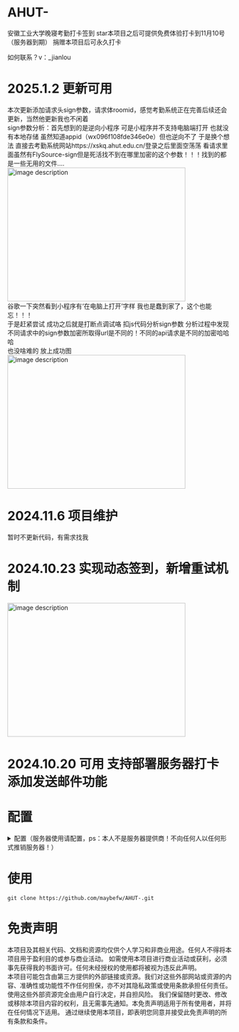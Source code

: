 # AHUT-
安徽工业大学晚寝考勤打卡签到 
star本项目之后可提供免费体验打卡到11月10号（服务器到期）   捐赠本项目后可永久打卡   

如何联系？v：_jianlou
# 2025.1.2 更新可用
本次更新添加请求头sign参数，请求体roomid，感觉考勤系统正在完善后续还会更新，当然他更新我也不闲着   
sign参数分析：首先想到的是逆向小程序 可是小程序并不支持电脑端打开 也就没有本地存储 虽然知道appid（wx096f108fde346e0e）但也逆向不了 于是换个想法 直接去考勤系统网站https://xskq.ahut.edu.cn/登录之后里面空荡荡 看请求里面虽然有FlySource-sign但是死活找不到在哪里加密的这个参数！！！找到的都是一些无用的文件....   
<img src="https://github.com/user-attachments/assets/ea082585-b799-4623-bd74-66b52e7c2bd7" alt="image description" width="400" height="300" />   
谷歌一下突然看到小程序有‘在电脑上打开’字样 我也是蠢到家了，这个也能忘！！！   
于是赶紧尝试 成功之后就是打断点调试咯 扣js代码分析sign参数 分析过程中发现 不同请求中的sign参数加密所取得url是不同的！不同的api请求是不同的加密哈哈哈  
也没啥难的 放上成功图    
<img src="https://github.com/user-attachments/assets/f52f8c57-27c4-47b1-8f5a-2aef4ab2b25d" alt="image description" width="400" height="300" />   

# 2024.11.6 项目维护
暂时不更新代码，有需求找我

# 2024.10.23 实现动态签到，新增重试机制
<img src="https://github.com/user-attachments/assets/12af871e-a12a-4c71-84ea-180aa2d2f1d3" alt="image description" width="400" height="300" />


# 2024.10.20 可用 支持部署服务器打卡 添加发送邮件功能
# 配置
<details>
<summary>配置（服务器使用请配置，ps：本人不是服务器提供商！不向任何人以任何形式推销服务器！）</summary>

服务器配置概述：以 windterm 连接工具为例，连接上服务器之后在 /root 目录里拖入 fuwuqiqiandao.js 文件    
连接上服务器之后，执行以下命令：
```
sudo apt update //在安装 Node.js 之前，先更新服务器的软件包列表
sudo apt install curl //安装curl工具
curl -fsSL https://deb.nodesource.com/setup_18.x | sudo -E bash - //安装nodejs环境
sudo apt install -y nodejs //安装nodejs
node -v
npm -v //检查node和npm版本
```
在服务器上安装axios和nodemailer库   
```
npm install axios
npm install nodemailer
```

实现在服务器上定时执行打卡脚本：   
```
crontab -e //设置 cron 定时任务
20 21 * * * /usr/bin/node /root/fuwuqiqiandao.js >> /root/fuwuqiqiandao.log 2>&1
```   
crontab 文件中添加，20 21 * * *: 这表示每天的 21:20 执行任务

```
cd /root
node fuwuqiqiandao.js //测试脚本
```


</details>

# 使用

```
git clone https://github.com/maybefw/AHUT-.git
```


# 免责声明
本项目及其相关代码、文档和资源均仅供个人学习和非商业用途。任何人不得将本项目用于盈利目的或参与商业活动。
如需使用本项目进行商业活动或获利，必须事先获得我的书面许可。任何未经授权的使用都将被视为违反此声明。   
本项目可能包含由第三方提供的外部链接或资源。我们对这些外部网站或资源的内容、准确性或功能性不作任何担保，亦不对其隐私政策或使用条款承担任何责任。使用这些外部资源完全由用户自行决定，并自担风险。   我们保留随时更改、修改或移除本项目内容的权利，且无需事先通知。本免责声明适用于所有使用者，并将在任何情况下适用。   通过继续使用本项目，即表明您同意并接受此免责声明的所有条款和条件。  
 










